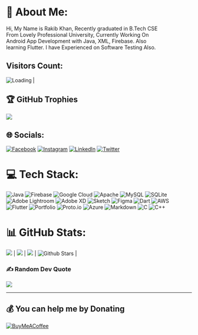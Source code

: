 
# 💫 About Me:
Hi, My Name is Rakib Khan, Recently graduated in B.Tech CSE <br>From Lovely Professional University, Currently Working On <br>Android App Development with Java, XML, Firebase. Also <br>learning Flutter. I have Experienced on Software Testing Also.
## Visitors Count:
<img align="left" src = "https://profile-counter.glitch.me/rakibkhanofficial/count.svg" alt ="Loading"> |

## 🏆 GitHub Trophies
![](https://github-profile-trophy.vercel.app/?username=rakibkhanofficial&theme=radical&no-frame=false&no-bg=false&margin-w=4)
## 🌐 Socials:
[![Facebook](https://img.shields.io/badge/Facebook-%231877F2.svg?logo=Facebook&logoColor=white)](https://facebook.com/rakibkhannofficial) [![Instagram](https://img.shields.io/badge/Instagram-%23E4405F.svg?logo=Instagram&logoColor=white)](https://instagram.com/rakibkhannofficial) [![LinkedIn](https://img.shields.io/badge/LinkedIn-%230077B5.svg?logo=linkedin&logoColor=white)](https://linkedin.com/in/rakibkhanofficial) [![Twitter](https://img.shields.io/badge/Twitter-%231DA1F2.svg?logo=Twitter&logoColor=white)](https://twitter.com/rakibkhanoffica) 

# 💻 Tech Stack:
![Java](https://img.shields.io/badge/java-%23ED8B00.svg?style=for-the-badge&logo=java&logoColor=white) ![Firebase](https://img.shields.io/badge/firebase-%23039BE5.svg?style=for-the-badge&logo=firebase) ![Google Cloud](https://img.shields.io/badge/Google%20Cloud-%234285F4.svg?style=for-the-badge&logo=google-cloud&logoColor=white) ![Apache](https://img.shields.io/badge/apache-%23D42029.svg?style=for-the-badge&logo=apache&logoColor=white) ![MySQL](https://img.shields.io/badge/mysql-%2300f.svg?style=for-the-badge&logo=mysql&logoColor=white) ![SQLite](https://img.shields.io/badge/sqlite-%2307405e.svg?style=for-the-badge&logo=sqlite&logoColor=white) ![Adobe Lightroom](https://img.shields.io/badge/Adobe%20Lightroom-31A8FF.svg?style=for-the-badge&logo=Adobe%20Lightroom&logoColor=white) ![Adobe XD](https://img.shields.io/badge/Adobe%20XD-470137?style=for-the-badge&logo=Adobe%20XD&logoColor=#FF61F6) ![Sketch](https://img.shields.io/badge/Sketch-FFB387?style=for-the-badge&logo=sketch&logoColor=black) 	![Figma](https://img.shields.io/badge/figma-%23F24E1E.svg?style=for-the-badge&logo=figma&logoColor=white) ![Dart](https://img.shields.io/badge/dart-%230175C2.svg?style=for-the-badge&logo=dart&logoColor=white) ![AWS](https://img.shields.io/badge/AWS-%23FF9900.svg?style=for-the-badge&logo=amazon-aws&logoColor=white) ![Flutter](https://img.shields.io/badge/Flutter-%2302569B.svg?style=for-the-badge&logo=Flutter&logoColor=white) ![Portfolio](https://img.shields.io/badge/Portfolio-%23000000.svg?style=for-the-badge&logo=firefox&logoColor=#FF7139) ![Proto.io](https://img.shields.io/badge/Proto.io-161637?style=for-the-badge&logo=proto.io&logoColor=00e5ff) ![Azure](https://img.shields.io/badge/azure-%230072C6.svg?style=for-the-badge&logo=azure-devops&logoColor=white) ![Markdown](https://img.shields.io/badge/markdown-%23000000.svg?style=for-the-badge&logo=markdown&logoColor=white) ![C](https://img.shields.io/badge/c-%2300599C.svg?style=for-the-badge&logo=c&logoColor=white) ![C++](https://img.shields.io/badge/c++-%2300599C.svg?style=for-the-badge&logo=c%2B%2B&logoColor=white)
# 📊 GitHub Stats:
![](https://github-readme-stats.vercel.app/api?username=rakibkhanofficial&theme=gruvbox&hide_border=false&include_all_commits=true&count_private=true) |
![](https://github-readme-streak-stats.herokuapp.com/?user=rakibkhanofficial&theme=gruvbox&hide_border=false) |
![](https://github-readme-stats.vercel.app/api/top-langs/?username=rakibkhanofficial&theme=gruvbox&hide_border=false&include_all_commits=true&count_private=true&layout=compact) | 
![Github Stars](https://github-readme-stats.vercel.app/api?username=rakibkhanofficial&show_icons=true&locale=en&count_private=true&hide_rank=true&custom_title=My%20GitHub%20Stats&disable_animations=true&theme=tokyonight) |

### ✍️ Random Dev Quote
![](https://quotes-github-readme.vercel.app/api?type=horizontal&theme=radical)

---

  ## 💰 You can help me by Donating
  [![BuyMeACoffee](https://img.shields.io/badge/Buy%20Me%20a%20Coffee-ffdd00?style=for-the-badge&logo=buy-me-a-coffee&logoColor=black)](https://buymeacoffee.com/khanrakib218) 
